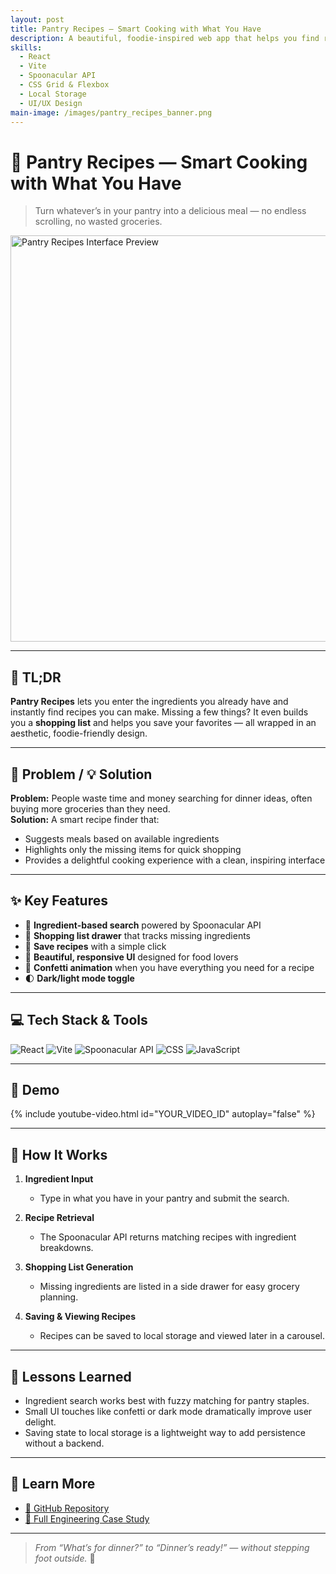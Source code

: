 ```yaml
---
layout: post
title: Pantry Recipes — Smart Cooking with What You Have
description: A beautiful, foodie-inspired web app that helps you find recipes based on the ingredients already in your kitchen — complete with shopping list, saved recipes, and rich visuals.
skills:
  - React
  - Vite
  - Spoonacular API
  - CSS Grid & Flexbox
  - Local Storage
  - UI/UX Design
main-image: /images/pantry_recipes_banner.png
---
```


# 🥘 Pantry Recipes — Smart Cooking with What You Have

> Turn whatever’s in your pantry into a delicious meal — no endless scrolling, no wasted groceries.

<img src="/assets/images/pantry_recipes/recipe_grid_preview.png" alt="Pantry Recipes Interface Preview" width="650"/>

---

## 🚀 TL;DR  
**Pantry Recipes** lets you enter the ingredients you already have and instantly find recipes you can make. Missing a few things? It even builds you a **shopping list** and helps you save your favorites — all wrapped in an aesthetic, foodie-friendly design.

---

## 🧩 Problem / 💡 Solution

**Problem:** People waste time and money searching for dinner ideas, often buying more groceries than they need.  
**Solution:** A smart recipe finder that:
- Suggests meals based on available ingredients  
- Highlights only the missing items for quick shopping  
- Provides a delightful cooking experience with a clean, inspiring interface

---

## ✨ Key Features

- 🥗 **Ingredient-based search** powered by Spoonacular API
- 🛒 **Shopping list drawer** that tracks missing ingredients
- 💾 **Save recipes** with a simple click
- 🎨 **Beautiful, responsive UI** designed for food lovers
- 🎉 **Confetti animation** when you have everything you need for a recipe
- 🌓 **Dark/light mode toggle**

---

## 💻 Tech Stack & Tools

![React](https://img.shields.io/badge/React-18-blue?style=flat)
![Vite](https://img.shields.io/badge/Vite-Bundler-purple?style=flat)
![Spoonacular API](https://img.shields.io/badge/API-Spoonacular-orange?style=flat)
![CSS](https://img.shields.io/badge/CSS-Grid%20&%20Flexbox-green?style=flat)
![JavaScript](https://img.shields.io/badge/JavaScript-ES6-yellow?style=flat)

---

## 🎥 Demo

{% include youtube-video.html id="YOUR_VIDEO_ID" autoplay="false" %}

---

## 🧠 How It Works

1. **Ingredient Input**  
   - Type in what you have in your pantry and submit the search.

2. **Recipe Retrieval**  
   - The Spoonacular API returns matching recipes with ingredient breakdowns.

3. **Shopping List Generation**  
   - Missing ingredients are listed in a side drawer for easy grocery planning.

4. **Saving & Viewing Recipes**  
   - Recipes can be saved to local storage and viewed later in a carousel.

---

## 🧠 Lessons Learned

- Ingredient search works best with fuzzy matching for pantry staples.
- Small UI touches like confetti or dark mode dramatically improve user delight.
- Saving state to local storage is a lightweight way to add persistence without a backend.

---

## 📖 Learn More

- [🔗 GitHub Repository](https://github.com/20mup/pantry-recipes)
- [📄 Full Engineering Case Study](/docs/pantry-recipes-case-study.md)

---

> _From “What’s for dinner?” to “Dinner’s ready!” — without stepping foot outside._ 🍲
